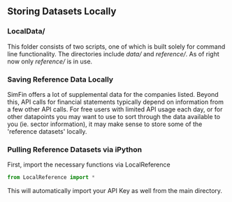 ## Storing Datasets Locally

### LocalData/

This folder consists of two scripts, one of which is built solely for command line functionality. The directories include *data/* and *reference/*. As of right now only *reference/* is in use.

### Saving Reference Data Locally

SimFin offers a lot of supplemental data for the companies listed. Beyond this, API calls for financial statements typically depend on information from a few other API calls. For free users with limited API usage each day, or for other datapoints you may want to use to sort through the data available to you (ie. sector information), it may make sense to store some of the 'reference datasets' locally. 

### Pulling Reference Datasets via iPython

First, import the necessary functions via LocalReference

```python
from LocalReference import *
```

This will automatically import your API Key as well from the main directory. 

